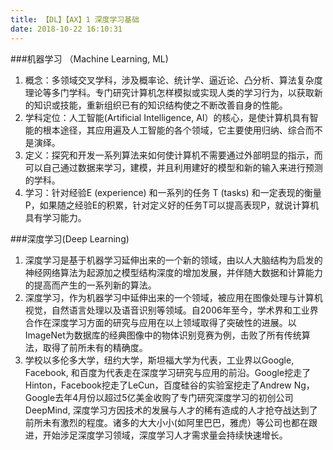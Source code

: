 ```yaml
---
title: 【DL】【AX】1 深度学习基础
date: 2018-10-22 16:10:31
---
```


###机器学习 （Machine Learning, ML)
1. 概念：多领域交叉学科，涉及概率论、统计学、逼近论、凸分析、算法复杂度理论等多门学科。专门研究计算机怎样模拟或实现人类的学习行为，以获取新的知识或技能，重新组织已有的知识结构使之不断改善自身的性能。
2. 学科定位：人工智能(Artificial Intelligence, AI）的核心，是使计算机具有智能的根本途径，其应用遍及人工智能的各个领域，它主要使用归纳、综合而不是演绎。
3. 定义：探究和开发一系列算法来如何使计算机不需要通过外部明显的指示，而可以自己通过数据来学习，建模，并且利用建好的模型和新的输入来进行预测的学科。
4. 学习：针对经验E (experience) 和一系列的任务 T (tasks) 和一定表现的衡量 P，如果随之经验E的积累，针对定义好的任务T可以提高表现P，就说计算机具有学习能力。

###深度学习(Deep Learning)
1. 深度学习是基于机器学习延伸出来的一个新的领域，由以人大脑结构为启发的神经网络算法为起源加之模型结构深度的增加发展，并伴随大数据和计算能力的提高而产生的一系列新的算法。
2. 深度学习，作为机器学习中延伸出来的一个领域，被应用在图像处理与计算机视觉，自然语言处理以及语音识别等领域。自2006年至今，学术界和工业界合作在深度学习方面的研究与应用在以上领域取得了突破性的进展。以ImageNet为数据库的经典图像中的物体识别竞赛为例，击败了所有传统算法，取得了前所未有的精确度。
3. 学校以多伦多大学，纽约大学，斯坦福大学为代表，工业界以Google, Facebook, 和百度为代表走在深度学习研究与应用的前沿。Google挖走了Hinton，Facebook挖走了LeCun，百度硅谷的实验室挖走了Andrew Ng，Google去年4月份以超过5亿美金收购了专门研究深度学习的初创公司DeepMind, 深度学习方因技术的发展与人才的稀有造成的人才抢夺战达到了前所未有激烈的程度。诸多的大大小小(如阿里巴巴，雅虎）等公司也都在跟进，开始涉足深度学习领域，深度学习人才需求量会持续快速增长。
